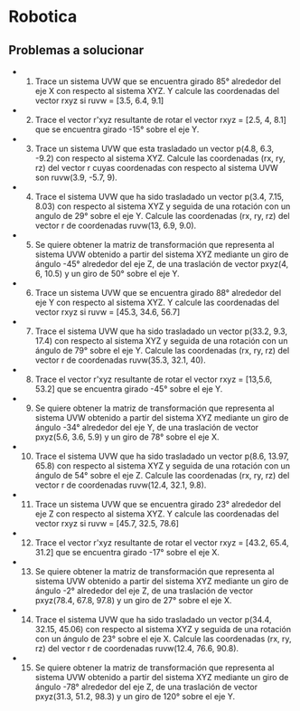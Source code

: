 # Robotica
## Problemas a solucionar
* 1. Trace un sistema UVW que se encuentra girado 85° alrededor del eje X con respecto al sistema XYZ. Y calcule las coordenadas del vector rxyz si ruvw = [3.5, 6.4, 9.1]

* 2. Trace el vector r'xyz resultante de rotar el vector rxyz = [2.5, 4, 8.1] que se encuentra girado -15° sobre el eje Y.

* 3. Trace un sistema UVW que esta trasladado un vector p(4.8, 6.3, -9.2) con respecto al sistema XYZ. Calcule las coordenadas (rx, ry, rz) del vector r cuyas coordenadas con respecto al sistema UVW son ruvw(3.9, -5.7, 9).

* 4. Trace el sistema UVW que ha sido trasladado un vector p(3.4, 7.15, 8.03) con respecto al sistema XYZ y seguida de una rotación con un angulo de 29° sobre el eje Y. Calcule las coordenadas (rx, ry, rz) del vector r de coordenadas ruvw(13, 6.9, 9.0).

* 5. Se quiere obtener la matriz de transformación que representa al sistema UVW obtenido a partir del sistema XYZ mediante un giro de ángulo -45° alrededor del eje Z, de una traslación de vector pxyz(4, 6, 10.5) y un giro de 50° sobre el eje Y.

* 6. Trace un sistema UVW que se encuentra girado 88° alrededor del eje Y con respecto al sistema XYZ. Y calcule las coordenadas del vector rxyz si ruvw = [45.3, 34.6, 56.7]

* 7. Trace el sistema UVW que ha sido trasladado un vector p(33.2, 9.3, 17.4) con respecto al sistema XYZ y seguida de una rotación con un ángulo de 79° sobre el eje Y. Calcule las coordenadas (rx, ry, rz) del vector r de coordenadas ruvw(35.3, 32.1, 40).

* 8. Trace el vector r'xyz resultante de rotar el vector rxyz = [13,5.6, 53.2] que se encuentra girado -45° sobre el eje Y.

* 9. Se quiere obtener la matriz de transformación que representa al sistema UVW obtenido a partir del sistema XYZ mediante un giro de ángulo -34° alrededor del eje Y, de una traslación de vector pxyz(5.6, 3.6, 5.9) y un giro de 78° sobre el eje X.

* 10. Trace el sistema UVW que ha sido trasladado un vector p(8.6, 13.97, 65.8) con respecto al sistema XYZ y seguida de una rotación con un ángulo de 54° sobre el eje Z. Calcule las coordenadas (rx, ry, rz) del vector r de coordenadas ruvw(12.4, 32.1, 9.8).

* 11. Trace un sistema UVW que se encuentra girado 23° alrededor del eje Z con respecto al sistema XYZ. Y calcule las coordenadas del vector rxyz si ruvw = [45.7, 32.5, 78.6]

* 12. Trace el vector r'xyz resultante de rotar el vector rxyz = [43.2, 65.4, 31.2] que se encuentra girado -17° sobre el eje X.

* 13. Se quiere obtener la matriz de transformación que representa al sistema UVW obtenido a partir del sistema XYZ mediante un giro de ángulo -2° alrededor del eje Z, de una traslación de vector pxyz(78.4, 67.8, 97.8) y un giro de 27° sobre el eje X.

* 14. Trace el sistema UVW que ha sido trasladado un vector p(34.4, 32.15, 45.06) con respecto al sistema XYZ y seguida de una rotación con un ángulo de 23° sobre el eje X. Calcule las coordenadas (rx, ry, rz) del vector r de coordenadas ruvw(12.4, 76.6, 90.8).

* 15. Se quiere obtener la matriz de transformación que representa al sistema UVW obtenido a partir del sistema XYZ mediante un giro de ángulo -78° alrededor del eje Z, de una traslación de vector pxyz(31.3, 51.2, 98.3) y un giro de 120° sobre el eje Y.
